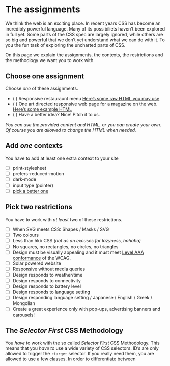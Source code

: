 # The assignments

We think the web is an exciting place. In recent years CSS has become an incredibly powerful language. Many of its possibiliets haven’t been explored in full yet. Some parts of the CSS spec are largely ignored, while others are so big and powerful that we don’t yet understand what we can do with it. To you the fun task of exploring the uncharted parts of CSS.

On this page we explain the assignments, the contexts, the restrictions and the methodlogy we want you to work with.

## Choose one assignment

Choose _one_ of these assignments.

- ( ) Responsive restauraunt menu [Here’s some raw HTML you may use](../assignments/menu.html)
- ( ) One art directed responsive web page for a magazine on the web. [Here’s some example HTML](../assignments/print-article.html)
- ( ) Have a better idea? Nice! Pitch it to us.

_You can use the provided content and HTML, or you can create your own. Of course you are allowed to change the HTML when needed._

## Add _one_ contexts

You have to add at least one extra context to your site

- [ ] print-stylesheet
- [ ] prefers-reduced-motion
- [ ] dark-mode
- [ ] input type (pointer)
- [ ] <a href="https://developer.mozilla.org/en-US/docs/Web/CSS/Media_Queries/Using_media_queries">pick a better one</a>

## Pick two restrictions

You have to work with _at least_ two of these restrictions.

- [ ] When SVG meets CSS: Shapes / Masks / SVG
- [ ] Two colours
- [ ] Less than 5kb CSS *(not as an excuses for lazyness, hahaha)*
- [ ] No squares, no rectangles, no circles, no triangles
- [ ] Design must be visually appealing and it must meet <a href="https://www.w3.org/TR/WCAG20/#guidelines">Level AAA conformance</a> of the WCAG.
- [ ] Solar powered website
- [ ] Responsive without media queries
- [ ] Design responds to weather/time
- [ ] Design responds to connectivity
- [ ] Design responds to battery level
- [ ] Design responds to language setting
- [ ] Design responding language setting / Japanese / English / Greek / Mongolian
- [ ] Create a great experience only with pop-ups, advertising banners and carousels!

## The *Selector First* CSS Methodology

You _have_ to work with the so called *Selector First* CSS Methodology. This means that you _have to_ use a wide variety of CSS selectors. ID’s are only allowed to trigger the `:target` selector. If you really need them, you are allowed to use a few classes. In order to differentiate between 
